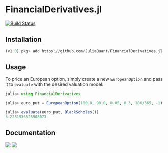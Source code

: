 # FinancialDerivatives.jl

[![Build Status](https://travis-ci.org/JuliaQuant/FinancialDerivatives.jl.svg?branch=master)](https://travis-ci.org/JuliaQuant/FinancialDerivatives.jl)

## Installation
```julia
(v1.0) pkg> add https://github.com/JuliaQuant/FinancialDerivatives.jl
```

## Usage
To price an European option, simply create a new `EuropeanOption` and pass it to `evaluate` with the desired valuation model:

```julia
julia> using FinancialDerivatives

julia> euro_put = EuropeanOption(100.0, 90.0, 0.05, 0.3, 180/365, -1)

julia> evaluate(euro_put, BlackScholes())
3.2281936525908073
```

## Documentation
[![](https://img.shields.io/badge/docs-stable-blue.svg)](https://juliaquant.github.io/FinancialDerivatives.jl/stable)
[![](https://img.shields.io/badge/docs-dev-blue.svg)](https://juliaquant.github.io/FinancialDerivatives.jl/dev/)
